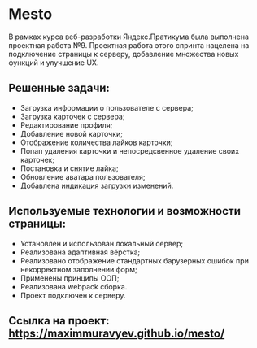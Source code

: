 # Mesto
В рамках курса веб-разработки Яндекс.Пратикума была выполнена проектная работа №9.
Проектная работа этого спринта нацелена на подключение страницы к серверу, добавление множества новых функций и улучшение UX.

## Решенные задачи:
* Загрузка информации о пользователе с сервера;
* Загрузка карточек с сервера;
* Редактирование профиля;
* Добавление новой карточки;
* Отображение количества лайков карточки;
* Попап удаления карточки и непосредсвенное удаление своих карточек;
* Постановка и снятие лайка;
* Обновление аватара пользователя;
* Добавлена индикация загрузки изменений.


## Используемые технологии и возможности страницы:
* Установлен и использован локальный сервер;
* Реализована адаптивная вёрстка;
* Реализовано отображение стандартных барузерных ошибок при некорректном заполнении форм;
* Применены принципы ООП;
* Реализована webpack сборка.
* Проект подключен к серверу.

## Ссылка на проект: https://maximmuravyev.github.io/mesto/

